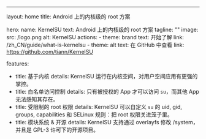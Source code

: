 ---
layout: home
title: Android 上的内核级的 root 方案

hero:
  name: KernelSU
  text: Android 上的内核级的 root 方案
  tagline: ""
  image:
    src: /logo.png
    alt: KernelSU
  actions:
    - theme: brand
      text: 开始了解
      link: /zh_CN/guide/what-is-kernelsu
    - theme: alt
      text: 在 GitHub 中查看
      link: https://github.com/tiann/KernelSU

features:
  - title: 基于内核
    details: KernelSU 运行在内核空间，对用户空间应用有更强的掌控。
  - title: 白名单访问控制
    details: 只有被授权的 App 才可以访问 `su`，而其他 App 无法感知其存在。
  - title: 受限制的 root 权限
    details: KernelSU 可以自定义 `su` 的 uid, gid, groups, capabilities 和 SELinux 规则：把 root 权限关进笼子里。
  - title: 模块系统 & 开源
    details: KernelSU 支持通过 overlayfs 修改 /system，并且是 GPL-3 许可下的开源项目。
